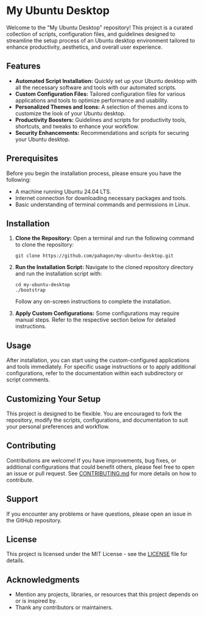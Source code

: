 
# My Ubuntu Desktop

Welcome to the "My Ubuntu Desktop" repository! This project is a curated collection of scripts, configuration files, and guidelines designed to streamline the setup process of an Ubuntu desktop environment tailored to enhance productivity, aesthetics, and overall user experience.

## Features

- **Automated Script Installation:** Quickly set up your Ubuntu desktop with all the necessary software and tools with our automated scripts.
- **Custom Configuration Files:** Tailored configuration files for various applications and tools to optimize performance and usability.
- **Personalized Themes and Icons:** A selection of themes and icons to customize the look of your Ubuntu desktop.
- **Productivity Boosters:** Guidelines and scripts for productivity tools, shortcuts, and tweaks to enhance your workflow.
- **Security Enhancements:** Recommendations and scripts for securing your Ubuntu desktop.

## Prerequisites

Before you begin the installation process, please ensure you have the following:

- A machine running Ubuntu 24.04 LTS.
- Internet connection for downloading necessary packages and tools.
- Basic understanding of terminal commands and permissions in Linux.

## Installation

1. **Clone the Repository:**
   Open a terminal and run the following command to clone the repository:
   ```
   git clone https://github.com/pahagon/my-ubuntu-desktop.git
   ```
2. **Run the Installation Script:**
   Navigate to the cloned repository directory and run the installation script with:
   ```
   cd my-ubuntu-desktop
   ./bootstrap
   ```
   Follow any on-screen instructions to complete the installation.

3. **Apply Custom Configurations:**
   Some configurations may require manual steps. Refer to the respective section below for detailed instructions.

## Usage

After installation, you can start using the custom-configured applications and tools immediately. For specific usage instructions or to apply additional configurations, refer to the documentation within each subdirectory or script comments.

## Customizing Your Setup

This project is designed to be flexible. You are encouraged to fork the repository, modify the scripts, configurations, and documentation to suit your personal preferences and workflow.

## Contributing

Contributions are welcome! If you have improvements, bug fixes, or additional configurations that could benefit others, please feel free to open an issue or pull request. See [CONTRIBUTING.md](CONTRIBUTING.md) for more details on how to contribute.

## Support

If you encounter any problems or have questions, please open an issue in the GitHub repository.

## License

This project is licensed under the MIT License - see the [LICENSE](LICENSE.md) file for details.

## Acknowledgments

- Mention any projects, libraries, or resources that this project depends on or is inspired by.
- Thank any contributors or maintainers.
